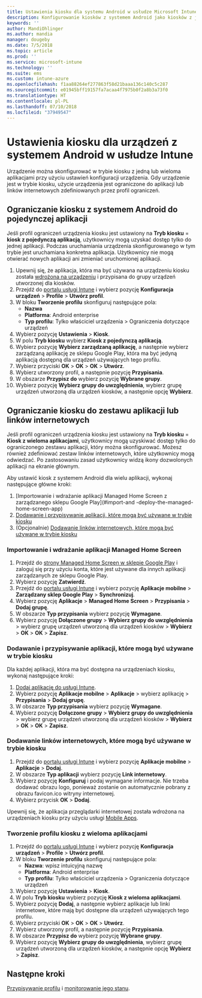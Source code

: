 ```yaml
---
title: Ustawienia kiosku dla systemu Android w usłudze Microsoft Intune — Azure | Microsoft Docs
description: Konfigurowanie kiosków z systemem Android jako kiosków z jedną aplikacją i z wieloma aplikacjami.
keywords: ''
author: MandiOhlinger
ms.author: mandia
manager: dougeby
ms.date: 7/5/2018
ms.topic: article
ms.prod: ''
ms.service: microsoft-intune
ms.technology: ''
ms.suite: ems
ms.custom: intune-azure
ms.openlocfilehash: f1aa88264ef277863f58d21baaa136c140c5c287
ms.sourcegitcommit: e01945bff19157fa7acaa4f7975b0f2a8b3a73f0
ms.translationtype: HT
ms.contentlocale: pl-PL
ms.lasthandoff: 07/10/2018
ms.locfileid: "37949547"
---
```

# <a name="kiosk-settings-for-android-devices-in-intune"></a>Ustawienia kiosku dla urządzeń z systemem Android w usłudze Intune

Urządzenie można skonfigurować w trybie kiosku z jedną lub wieloma aplikacjami przy użyciu ustawień konfiguracji urządzenia. Gdy urządzenie jest w trybie kiosku, użycie urządzenia jest ograniczone do aplikacji lub linków internetowych zdefiniowanych przez profil ograniczeń. 

## <a name="restrict-an-android-kiosk-device-to-a-single-app"></a>Ograniczanie kiosku z systemem Android do pojedynczej aplikacji

Jeśli profil ograniczeń urządzenia kiosku jest ustawiony na **Tryb kiosku** = **kiosk z pojedynczą aplikacją**, użytkownicy mogą uzyskać dostęp tylko do jednej aplikacji. Podczas uruchamiania urządzenia skonfigurowanego w tym trybie jest uruchamiana konkretna aplikacja. Użytkownicy nie mogą otwierać nowych aplikacji ani zmieniać uruchomionej aplikacji.

1. Upewnij się, że aplikacja, która ma być używana na urządzeniu kiosku została [wdrożona na urządzeniu](apps-deploy.md) i przypisana do grupy urządzeń utworzonej dla kiosków.
2. Przejdź do [portalu usługi Intune](https://portal.azure.com) i wybierz pozycję **Konfiguracja urządzeń** > **Profile** > **Utwórz profil**.
3. W bloku **Tworzenie profilu** skonfiguruj następujące pola:
     - **Nazwa**
     - **Platforma**: Android enterprise
     - **Typ profilu**: Tylko właściciel urządzenia > Ograniczenia dotyczące urządzeń
4. Wybierz pozycję **Ustawienia** > **Kiosk**.
5. W polu **Tryb kiosku** wybierz **Kiosk z pojedynczą aplikacją**.
6. Wybierz pozycję **Wybierz zarządzaną aplikację**, a następnie wybierz zarządzaną aplikację ze sklepu Google Play, która ma być jedyną aplikacją dostępną dla urządzeń używających tego profilu.
7. Wybierz przyciski **OK** > **OK** > **OK** > **Utwórz**.
8. Wybierz utworzony profil, a następnie pozycję **Przypisania**.
9. W obszarze **Przypisz do** wybierz pozycję **Wybrane grupy**.
10. Wybierz pozycję **Wybierz grupy do uwzględnienia**, wybierz grupę urządzeń utworzoną dla urządzeń kiosków, a następnie opcję **Wybierz**.

## <a name="restrict-a-kiosk-device-to-a-set-of-apps-or-web-links"></a>Ograniczanie kiosku do zestawu aplikacji lub linków internetowych

Jeśli profil ograniczeń urządzenia kiosku jest ustawiony na **Tryb kiosku** = **Kiosk z wieloma aplikacjami**, użytkownicy mogą uzyskiwać dostęp tylko do ograniczonego zestawu aplikacji, który można skonfigurować. Możesz również zdefiniować zestaw linków internetowych, które użytkownicy mogą odwiedzać. Po zastosowaniu zasad użytkownicy widzą ikony dozwolonych aplikacji na ekranie głównym.

Aby ustawić kiosk z systemem Android dla wielu aplikacji, wykonaj następujące główne kroki:

1. [Importowanie i wdrażanie aplikacji Managed Home Screen z zarządzanego sklepu Google Play](#import-and -deploy-the-managed-home-screen-app)
2. [Dodawanie i przypisywanie aplikacji, które mogą być używane w trybie kiosku](#add-and-assign-apps-that-can-be-used-in-kiosk-mode)
3. (Opcjonalnie) [Dodawanie linków internetowych, które mogą być używane w trybie kiosku](#add-web-links-that-can-be-used-in-kiosk-mode)

### <a name="import-and-deply-the-managed-home-screen-app"></a>Importowanie i wdrażanie aplikacji Managed Home Screen

1. Przejdź do [strony Managed Home Screen w sklepie Google Play](https://play.google.com/work/apps/details?id=com.microsoft.launcher.enterprise) i zaloguj się przy użyciu konta, które jest używane dla innych aplikacji zarządzanych ze sklepu Google Play.
2. Wybierz pozycję **Zatwierdź**.
3. Przejdź do [portalu usługi Intune](https://portal.azure.com) i wybierz pozycję **Aplikacje mobilne** > **Zarządzany sklep Google Play** > **Synchronizuj**.
4. Wybierz pozycję **Aplikacje** > **Managed Home Screen** > **Przypisania** > **Dodaj grupę**.
5. W obszarze **Typ przypisania** wybierz pozycję **Wymagane**.
6. Wybierz pozycję **Dołączone grupy** > **Wybierz grupy do uwzględnienia** > wybierz grupę urządzeń utworzoną dla urządzeń kiosków > **Wybierz** > **OK** > **OK** > **Zapisz**.

### <a name="add-and-assign-apps-that-can-be-used-in-kiosk-mode"></a>Dodawanie i przypisywanie aplikacji, które mogą być używane w trybie kiosku

Dla każdej aplikacji, która ma być dostępna na urządzeniach kiosku, wykonaj następujące kroki:

1. [Dodaj aplikację do usługi Intune](store-apps-android.md).
2. Wybierz pozycję **Aplikacje mobilne** > **Aplikacje** > wybierz aplikację > **Przypisania** > **Dodaj grupę**.
3. W obszarze **Typ przypisania** wybierz pozycję **Wymagane**.
4. Wybierz pozycję **Dołączone grupy** > **Wybierz grupy do uwzględnienia** > wybierz grupę urządzeń utworzoną dla urządzeń kiosków > **Wybierz** > **OK** > **OK** > **Zapisz**.

### <a name="add-web-links-that-can-be-used-in-kiosk-mode"></a>Dodawanie linków internetowych, które mogą być używane w trybie kiosku

1. Przejdź do [portalu usługi Intune](https://portal.azure.com) i wybierz pozycję **Aplikacje mobilne** > **Aplikacje** > **Dodaj**.
2. W obszarze **Typ aplikacji** wybierz pozycję **Link internetowy**.
3. Wybierz pozycję **Konfiguruj** i podaj wymagane informacje. Nie trzeba dodawać obrazu logo, ponieważ zostanie on automatycznie pobrany z obrazu favicon.ico witryny internetowej.
4. Wybierz przycisk **OK** > **Dodaj**.

Upewnij się, że aplikacja przeglądarki internetowej została wdrożona na urządzeniach kiosku przy użyciu usługi [Mobile Apps](apps-add.md).

### <a name="create-a-multi-app-kiosk-profile"></a>Tworzenie profilu kiosku z wieloma aplikacjami

1. Przejdź do [portalu usługi Intune](https://portal.azure.com) i wybierz pozycję **Konfiguracja urządzeń** > **Profile** > **Utwórz profil**.
3. W bloku **Tworzenie profilu** skonfiguruj następujące pola:
     - **Nazwa**: wpisz intuicyjną nazwę
     - **Platforma**: Android enterprise
     - **Typ profilu**: Tylko właściciel urządzenia > Ograniczenia dotyczące urządzeń
4. Wybierz pozycję **Ustawienia** > **Kiosk**.
5. W polu **Tryb kiosku** wybierz pozycję **Kiosk z wieloma aplikacjami**.
6. Wybierz pozycję **Dodaj**, a następnie wybierz aplikacje lub linki internetowe, które mają być dostępne dla urządzeń używających tego profilu.
7. Wybierz przyciski **OK** > **OK** > **OK** > **Utwórz**.
8. Wybierz utworzony profil, a następnie pozycję **Przypisania**.
9. W obszarze **Przypisz do** wybierz pozycję **Wybrane grupy**.
10. Wybierz pozycję **Wybierz grupy do uwzględnienia**, wybierz grupę urządzeń utworzoną dla urządzeń kiosków, a następnie opcję **Wybierz** > **Zapisz**.

## <a name="next-steps"></a>Następne kroki
[Przypisywanie profilu](device-profile-assign.md) i [monitorowanie jego stanu](device-profile-monitor.md).
